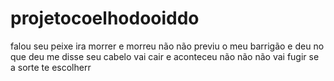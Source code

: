 # projetocoelhodooiddo
falou seu peixe ira morrer e morreu não não previu o meu barrigão e deu no que deu me disse seu cabelo vai cair e aconteceu não não não vai fugir se a sorte te escolherr
